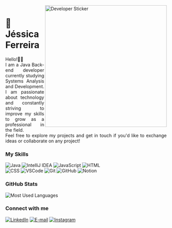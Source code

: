 <img align="right" alt="Developer Sticker" height="380" src="https://github.com/jessiferreira/jessiferreira/assets/121064773/8c34fe19-2fc5-4b0c-bb2d-61d8fe6b4d05"> 

<h1>
    <span>🫧 Jéssica Ferreira </span>
</h1>

<p align="justify">Hello!👋🏻 <br>
  I am a Java Back-end developer currently studying Systems Analysis and Development. I am passionate about technology and constantly striving to improve my skills to grow as a professional in the field.
<br>
  Feel free to explore my projects and get in touch if you'd like to exchange ideas or collaborate on any project! </p>
<!--
[![Preview](https://img.shields.io/badge/Portfolio-000?style=for-the-badge&logo=github&logoColor=FF00F6)](https://)
[![GitHub Page](https://img.shields.io/badge/jessiferreira.github.io-67136f?style=for-the-badge)](https://)
-->

### My Skills

<p align="left">

![Java](https://img.shields.io/badge/java-%23FF79C6.svg?style=for-the-badge&logo=openjdk&logoColor=DD09A4&color=000000)
![IntelliJ IDEA](https://img.shields.io/badge/-IntelliJ%20IDEA-000?style=for-the-badge&logo=intellij%20idea&logoColor=DD09A4&color:FFF)
![JavaScript](https://img.shields.io/badge/-JavaScript-000?style=for-the-badge&logo=javascript&logoColor=DD09A4&color:FFF)
![HTML](https://img.shields.io/badge/-HTML-000?style=for-the-badge&logo=html5&logoColor=DD09A4&color:FFF) <br>
![CSS](https://img.shields.io/badge/-CSS-000?style=for-the-badge&logo=css3&logoColor=DD09A4&color:FFF)
![VSCode](https://img.shields.io/badge/-VSCode-000?style=for-the-badge&logo=visual-studio-code&logoColor=DD09A4&color:FFF)
![Git](https://img.shields.io/badge/-Git-000?style=for-the-badge&logo=git&logoColor=DD09A4&color:FFF)
![GitHub](https://img.shields.io/badge/-GitHub-000?style=for-the-badge&logo=github&logoColor=DD09A4&color:FFF)
![Notion](https://img.shields.io/badge/-Notion-000?style=for-the-badge&logo=notion&logoColor=DD09A4&color:FFF)

### GitHub Stats
![Most Used Languages](https://github-readme-stats-jessicas-projects-d9accd72.vercel.app/api/top-langs/?username=jessiferreira&line_height=10&card_width=370&layout=compact&hide_title=false&count_private=true&langs_count=5&show_icons=true&title_color=DD09A4&hide=html,css,scss&bg_color=000&text_color=8B8B8B&border_radius=3&border_color=171615&count_private=true)

### Connect with me

[![LinkedIn](https://img.shields.io/badge/-LinkedIn-000?style=for-the-badge&logo=linkedin&logoColor=DD09A4&color:FFF)](https://www.linkedin.com/in/jessyferreira/)
[![E-mail](https://img.shields.io/badge/-E--mail-000?style=for-the-badge&logo=mail.ru&logoColor=DD09A4&color:FFF)](mailto:contatojessiferreira@gmail.com)
[![Instagram](https://img.shields.io/badge/-Instagram-000?style=for-the-badge&logo=instagram&logoColor=DD09A4&color:FFF)](https://www.instagram.com/jessi_ferreira)




